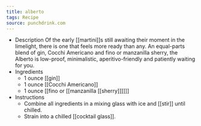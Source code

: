 ```yaml
---
title: alberto
tags: Recipe
source: punchdrink.com
---
```


- Description
  Of the early [[martini]]s still awaiting their moment in the limelight, there is one that feels more ready than any. An equal-parts blend of gin, Cocchi Americano and fino or manzanilla sherry, the Alberto is low-proof, minimalistic, aperitivo-friendly and patiently waiting for you.
- Ingredients
	- 1 ounce [[gin]]
	- 1 ounce [[Cocchi Americano]]
	- 1 ounce [[fino or [[manzanilla [[sherry]]]]]]
- Instructions
	- Combine all ingredients in a mixing glass with ice and [[stir]] until chilled.
	- Strain into a chilled [[cocktail glass]].